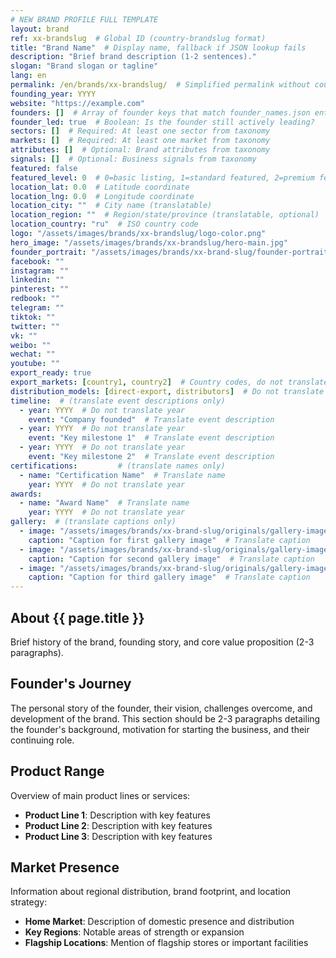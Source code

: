 ```yaml
---
# NEW BRAND PROFILE FULL TEMPLATE
layout: brand
ref: xx-brandslug  # Global ID (country-brandslug format)
title: "Brand Name"  # Display name, fallback if JSON lookup fails
description: "Brief brand description (1-2 sentences)."
slogan: "Brand slogan or tagline"
lang: en
permalink: /en/brands/xx-brandslug/  # Simplified permalink without country code
founding_year: YYYY
website: "https://example.com"
founders: []  # Array of founder keys that match founder_names.json entries
founder_led: true  # Boolean: Is the founder still actively leading?
sectors: []  # Required: At least one sector from taxonomy
markets: []  # Required: At least one market from taxonomy
attributes: []  # Optional: Brand attributes from taxonomy
signals: []  # Optional: Business signals from taxonomy
featured: false
featured_level: 0  # 0=basic listing, 1=standard featured, 2=premium featured
location_lat: 0.0  # Latitude coordinate
location_lng: 0.0  # Longitude coordinate
location_city: ""  # City name (translatable)
location_region: ""  # Region/state/province (translatable, optional)
location_country: "ru"  # ISO country code
logo: "/assets/images/brands/xx-brandslug/logo-color.png"
hero_image: "/assets/images/brands/xx-brandslug/hero-main.jpg"
founder_portrait: "/assets/images/brands/xx-brand-slug/founder-portrait.jpg"
facebook: ""
instagram: ""
linkedin: ""
pinterest: ""
redbook: ""
telegram: ""
tiktok: ""
twitter: ""
vk: ""
weibo: ""
wechat: ""
youtube: ""
export_ready: true
export_markets: [country1, country2]  # Country codes, do not translate
distribution_models: [direct-export, distributors]  # Do not translate codes
timeline:  # (translate event descriptions only)
  - year: YYYY  # Do not translate year
    event: "Company founded"  # Translate event description
  - year: YYYY  # Do not translate year
    event: "Key milestone 1"  # Translate event description
  - year: YYYY  # Do not translate year
    event: "Key milestone 2"  # Translate event description
certifications:         # (translate names only)
  - name: "Certification Name"  # Translate name
    year: YYYY  # Do not translate year
awards:
  - name: "Award Name"  # Translate name
    year: YYYY  # Do not translate year
gallery:  # (translate captions only)
  - image: "/assets/images/brands/xx-brand-slug/originals/gallery-image1.jpg"  # Do not translate path
    caption: "Caption for first gallery image"  # Translate caption
  - image: "/assets/images/brands/xx-brand-slug/originals/gallery-image2.jpg"  # Do not translate path
    caption: "Caption for second gallery image"  # Translate caption
  - image: "/assets/images/brands/xx-brand-slug/originals/gallery-image3.jpg"  # Do not translate path
    caption: "Caption for third gallery image"  # Translate caption
---
```


## About {{ page.title }}

Brief history of the brand, founding story, and core value proposition (2-3 paragraphs).

## Founder's Journey

The personal story of the founder, their vision, challenges overcome, and development of the brand. This section should be 2-3 paragraphs detailing the founder's background, motivation for starting the business, and their continuing role.

## Product Range

Overview of main product lines or services:

- **Product Line 1**: Description with key features
- **Product Line 2**: Description with key features
- **Product Line 3**: Description with key features

## Market Presence

Information about regional distribution, brand footprint, and location strategy:

- **Home Market**: Description of domestic presence and distribution
- **Key Regions**: Notable areas of strength or expansion
- **Flagship Locations**: Mention of flagship stores or important facilities
